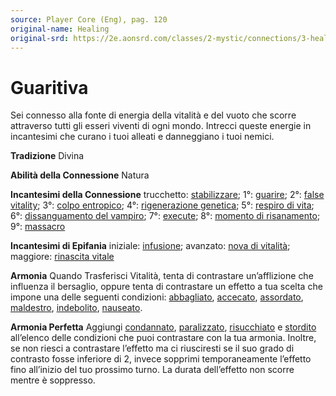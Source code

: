 ```yaml
---
source: Player Core (Eng), pag. 120
original-name: Healing
original-srd: https://2e.aonsrd.com/classes/2-mystic/connections/3-healing
---
```


# Guaritiva

Sei connesso alla fonte di energia della vitalità e del vuoto che scorre
attraverso tutti gli esseri viventi di ogni mondo. Intrecci queste energie in
incantesimi che curano i tuoi alleati e danneggiano i tuoi nemici.

**Tradizione** Divina

**Abilità della Connessione** Natura

**Incantesimi della Connessione** trucchetto:
[stabilizzare](/incantesimi/stabilizzare); 1°: [guarire](/incantesimi/guarire);
2°: [false vitality](/incantesimi/false-vitality); 3°:
[colpo entropico](/incantesimi/colpo-entropico); 4°:
[rigenerazione genetica](/incantesimi/rigenerazione-genetica); 5°:
[respiro di vita](/incantesimi/respiro-di-vita); 6°:
[dissanguamento del vampiro](/incantensimi/dissanguamento-del-vampiro); 7°:
[execute](/incantesimi/execute); 8°:
[momento di risanamento](/incantesimi/momento-di-risanamento); 9°:
[massacro](/incantesimi/massacro)

**Incantesimi di Epifania** iniziale: [infusione](/incantesimi/infusione);
avanzato: [nova di vitalità](/incantesimi/nova-di-vitalita); maggiore:
[rinascita vitale](/incantesimi/rinascita-vitale)

**Armonia** Quando Trasferisci Vitalità, tenta di contrastare un’afflizione che
influenza il bersaglio, oppure tenta di contrastare un effetto a tua scelta che
impone una delle seguenti condizioni: [abbagliato](/condizioni/abbagliato),
[accecato](/condizioni/accecato), [assordato](/condizioni/assordato),
[maldestro](/condizioni/maldestro), [indebolito](/condizioni/indebolito),
[nauseato](/condizioni/nauseato).

**Armonia Perfetta** Aggiungi [condannato](/condizioni/condannato),
[paralizzato](/condizioni/paralizzato), [risucchiato](/condizioni/risucchiato) e
[stordito](/condizioni/stordito) all’elenco delle condizioni che puoi
contrastare con la tua armonia. Inoltre, se non riesci a contrastare l’effetto
ma ci riusciresti se il suo grado di contrasto fosse inferiore di 2, invece
sopprimi temporaneamente l’effetto fino all’inizio del tuo prossimo turno. La
durata dell’effetto non scorre mentre è soppresso.
